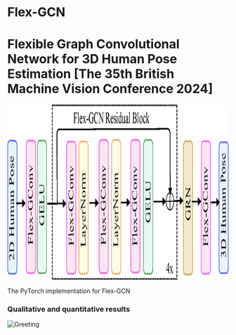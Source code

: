 # Flex-GCN
# Flexible Graph Convolutional Network for 3D Human Pose Estimation [The 35th British Machine Vision Conference 2024] 


<img src="https://github.com/shahjahan0275/Flex-GCN/blob/main/demo/Network_Architechture.png" alt="Network_Architechture" width="600" height="400">

The PyTorch implementation for Flex-GCN

### Qualitative and quantitative results

![Greeting](https://github.com/shahjahan0275/Flex-GCN/blob/main/demo/Greeting.gif)

